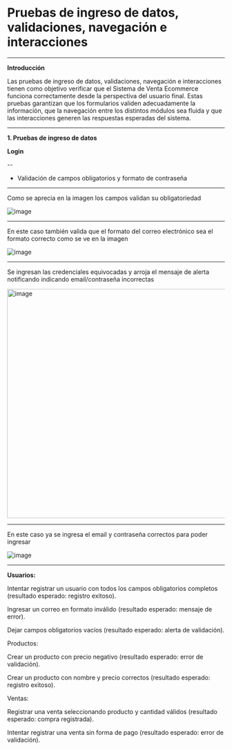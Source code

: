 # Pruebas de ingreso de datos, validaciones, navegación e interacciones

---

**Introducción**

Las pruebas de ingreso de datos, validaciones, navegación e interacciones tienen como objetivo verificar que el Sistema de Venta Ecommerce funciona correctamente desde la perspectiva del usuario final. Estas pruebas garantizan que los formularios validen adecuadamente la información, que la navegación entre los distintos módulos sea fluida y que las interacciones generen las respuestas esperadas del sistema.

---

**1. Pruebas de ingreso de datos**

**Login**

--

- Validación de campos obligatorios y formato de contraseña

---

Como se aprecia en la imagen los campos validan su obligatoriedad

![image](https://github.com/user-attachments/assets/528c2e6d-4ee1-4684-b9a8-13ac1f68319b)


---

En este caso también valida que el formato del correo electrónico sea el formato correcto como se ve en la imagen

![image](https://github.com/user-attachments/assets/cdccb09f-a332-40d9-aeb9-b97d2a4f5e7c)

---

Se ingresan las credenciales equivocadas y arroja el mensaje de alerta notificando indicando email/contraseña incorrectas


<img width="1218" height="530" alt="image" src="https://github.com/user-attachments/assets/d444ac06-b81a-4028-bf21-a4286ff2af71" />


---



En este caso ya se ingresa el email y contraseña correctos para poder ingresar

![image](https://github.com/user-attachments/assets/1b8be49e-93e9-4225-8fa6-2b58f0be9219)


---


**Usuarios:**

Intentar registrar un usuario con todos los campos obligatorios completos (resultado esperado: registro exitoso).

Ingresar un correo en formato inválido (resultado esperado: mensaje de error).

Dejar campos obligatorios vacíos (resultado esperado: alerta de validación).

Productos:

Crear un producto con precio negativo (resultado esperado: error de validación).

Crear un producto con nombre y precio correctos (resultado esperado: registro exitoso).

Ventas:

Registrar una venta seleccionando producto y cantidad válidos (resultado esperado: compra registrada).

Intentar registrar una venta sin forma de pago (resultado esperado: error de validación).
